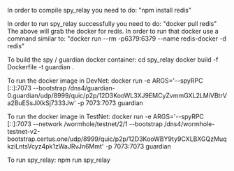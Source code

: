 In order to compile spy_relay you need to do:
"npm install redis"

In order to run spy_relay successfully you need to do:
"docker pull redis"
The above will grab the docker for redis.
In order to run that docker use a command similar to:
"docker run --rm -p6379:6379 --name redis-docker -d redis"

To build the spy / guardian docker container:
cd spy_relay
docker build -f Dockerfile -t guardian .

To run the docker image in DevNet:
docker run -e ARGS='--spyRPC [::]:7073 --bootstrap /dns4/guardian-0.guardian/udp/8999/quic/p2p/12D3KooWL3XJ9EMCyZvmmGXL2LMiVBtrVa2BuESsJiXkSj7333Jw' -p 7073:7073 guardian

To run the docker image in TestNet:
docker run -e ARGS='--spyRPC [::]:7073 --network /wormhole/testnet/2/1 --bootstrap /dns4/wormhole-testnet-v2-bootstrap.certus.one/udp/8999/quic/p2p/12D3KooWBY9ty9CXLBXGQzMuqkziLntsVcyz4pk1zWaJRvJn6Mmt' -p 7073:7073 guardian

To run spy_relay:
npm run spy_relay

